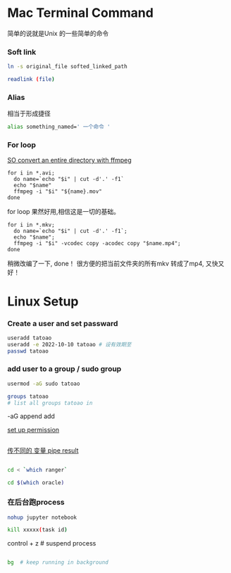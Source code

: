 # Mac Terminal Command

简单的说就是Unix 的一些简单的命令


### Soft link

```sh
ln -s original_file softed_linked_path

readlink (file)
```

### Alias

相当于形成捷径
```sh
alias something_named=' 一个命令 '

```


### For loop

[SO convert an entire directory with ffmpeg](https://stackoverflow.com/questions/5784661/how-do-you-convert-an-entire-directory-with-ffmpeg)
```
for i in *.avi;
  do name=`echo "$i" | cut -d'.' -f1`
  echo "$name"
  ffmpeg -i "$i" "${name}.mov"
done
```

for loop 果然好用,相信这是一切的基础。

```
for i in *.mkv; 
  do name=`echo "$i" | cut -d'.' -f1`; 
  echo "$name";
  ffmpeg -i "$i" -vcodec copy -acodec copy "$name.mp4";
done
```
稍微改编了一下, done！
很方便的把当前文件夹的所有mkv 转成了mp4, 又快又好！


# Linux Setup


### Create a user and set passward

```sh
useradd tatoao
useradd -e 2022-10-10 tatoao # 设有效期至
passwd tatoao
```

### add user to a group / sudo group

```sh
usermod -aG sudo tatoao

groups tatoao
# list all groups tatoao in
```

-aG append add

[set up permission](https://askubuntu.com/questions/487527/give-specific-user-permission-to-write-to-a-folder-using-w-notation ":)")

```sh

```




[传不同的 变量 pipe result ](https://stackoverflow.com/questions/3437514/bash-how-to-pipe-result-from-the-which-command-to-cd/3437518 ":)")

```sh

cd < `which ranger`

cd $(which oracle)
```



### 在后台跑process

```sh
nohup jupyter notebook 

kill xxxxx(task id)
```


control + z  # suspend process
```sh

bg  # keep running in background
```

